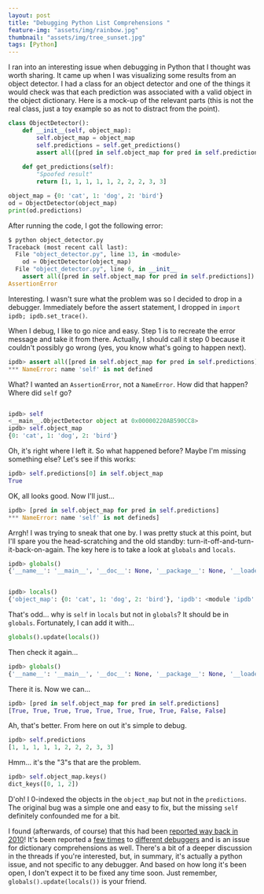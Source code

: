 ```yaml
---
layout: post
title: "Debugging Python List Comprehensions "
feature-img: "assets/img/rainbow.jpg"
thumbnail: "assets/img/tree_sunset.jpg"
tags: [Python]
---
```


I ran into an interesting issue when debugging in Python that I thought was worth sharing. It came up when I was visualizing some results from an object detector. I had a class for an object detector and one of the things it would check was that each prediction was associated with a valid object in the object dictionary. Here is a mock-up of the relevant parts (this is not the real class, just a toy example so as not to distract from the point).

```python
class ObjectDetector():
    def __init__(self, object_map):
        self.object_map = object_map
        self.predictions = self.get_predictions()
        assert all([pred in self.object_map for pred in self.predictions])
        
    def get_predictions(self):
        "Spoofed result"
        return [1, 1, 1, 1, 1, 2, 2, 2, 3, 3]

object_map = {0: 'cat', 1: 'dog', 2: 'bird'}
od = ObjectDetector(object_map)
print(od.predictions)
```

After running the code, I got the following error:

```python
$ python object_detector.py
Traceback (most recent call last):
  File "object_detector.py", line 13, in <module>
    od = ObjectDetector(object_map)
  File "object_detector.py", line 6, in __init__
    assert all([pred in self.object_map for pred in self.predictions])
AssertionError
```

Interesting. I wasn't sure what the problem was so I decided to drop in a debugger. Immediately before the assert statement, I dropped in `import ipdb; ipdb.set_trace()`.

When I debug, I like to go nice and easy. Step 1 is to recreate the error message and take it from there. Actually, I should call it step 0 because it couldn't possibly go wrong (yes, you know what's going to happen next).

```python
ipdb> assert all([pred in self.object_map for pred in self.predictions])
*** NameError: name 'self' is not defined
```

What? I wanted an `AssertionError`, not a `NameError`. How did that happen? Where did `self` go?

```python

ipdb> self
<__main__.ObjectDetector object at 0x00000220AB590CC8>
ipdb> self.object_map
{0: 'cat', 1: 'dog', 2: 'bird'}
```

Oh, it's right where I left it. So what happened before? Maybe I'm missing something else? Let's see if this works:

```python
ipdb> self.predictions[0] in self.object_map
True
```

OK, all looks good. Now I'll just...

```python
ipdb> [pred in self.object_map for pred in self.predictions]
*** NameError: name 'self' is not defineds]
```

Arrgh! I was trying to sneak that one by. I was pretty stuck at this point, but I'll spare you the head-scratching and the old standby: turn-it-off-and-turn-it-back-on-again. The key here is to take a look at `globals` and `locals`.

```python
ipdb> globals()
{'__name__': '__main__', '__doc__': None, '__package__': None, '__loader__': <_frozen_importlib_external.SourceFileLoader object at 0x00000220AB28D488>, '__spec__': None, '__annotations__': {}, '__builtins__': <module 'builtins' (built-in)>, '__file__': 'object_detector.py', '__cached__': None, 'ObjectDetector': <class '__main__.ObjectDetector'>, 'object_map': {0: 'cat', 1: 'dog', 2: 'bird'}}


ipdb> locals()
{'object_map': {0: 'cat', 1: 'dog', 2: 'bird'}, 'ipdb': <module 'ipdb' from 'C:\\Users\\Julius\\anaconda3\\envs\\tf\\lib\\site-packages\\ipdb\\__init__.py'>, 'self': <__main__.ObjectDetector object at 0x00000220AB590CC8>}
```

That's odd... why is `self` in `locals` but not in `globals`? It should be in `globals`. Fortunately, I can add it with...

```python
globals().update(locals())
```

Then check it again...

```python
ipdb> globals()
{'__name__': '__main__', '__doc__': None, '__package__': None, '__loader__': <_frozen_importlib_external.SourceFileLoader object at 0x00000220AB28D488>, '__spec__': None, '__annotations__': {}, '__builtins__': <module 'builtins' (built-in)>, '__file__': 'object_detector.py', '__cached__': None, 'ObjectDetector': <class '__main__.ObjectDetector'>, 'object_map': {0: 'cat', 1: 'dog', 2: 'bird'}, 'ipdb': <module 'ipdb' from 'C:\\Users\\Julius\\anaconda3\\envs\\tf\\lib\\site-packages\\ipdb\\__init__.py'>, 'self': <__main__.ObjectDetector object at 0x00000220AB590CC8>}
```

There it is. Now we can...

```python
ipdb> [pred in self.object_map for pred in self.predictions]
[True, True, True, True, True, True, True, True, False, False]
```
Ah, that's better. From here on out it's simple to debug.

```python
ipdb> self.predictions
[1, 1, 1, 1, 1, 2, 2, 2, 3, 3]
```

Hmm... it's the "3"s that are the problem.

```python
ipdb> self.object_map.keys()
dict_keys([0, 1, 2])
```

D'oh! I 0-indexed the objects in the `object_map` but not in the `predictions`. The original bug was a simple one and easy to fix, but the missing `self` definitely confounded me for a bit.

I found (afterwards, of course) that this had been [reported way back in 2010](https://github.com/ipython/ipython/issues/62)! It's been reported a [few times](https://github.com/ipython/ipython/issues/136) to [different debuggers](https://github.com/inducer/pudb/issues/103) and is an issue for dictionary comprehensions as well. There's a bit of a deeper discussion in the threads if you're interested, but, in summary, it's actually a python issue, and not specific to any debugger. And based on how long it's been open, I don't expect it to be fixed any time soon. Just remember, `globals().update(locals())` is your friend.
